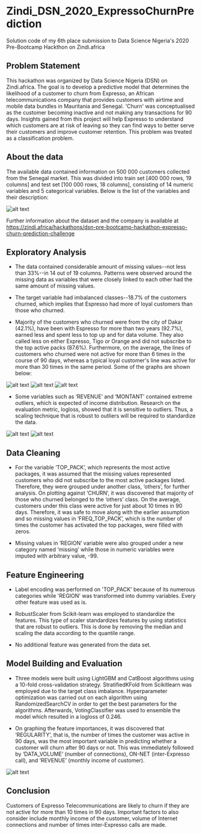 # Zindi_DSN_2020_ExpressoChurnPrediction
Solution code of my 6th place submission to Data Science Nigeria's 2020 Pre-Bootcamp Hackthon  on Zindi.africa
## Problem Statement
This hackathon was organized by Data Science Nigeria (DSN) on Zindi.africa. The goal is to develop a predictive model that determines the likelihood of a customer to churn from Expresso, an African telecommunications company that provides customers with airtime and mobile data bundles in Mauritania and Senegal. 'Churn' was conceptualised as the customer becoming inactive and not making any transactions for 90 days. Insights gained from this project will help Expresso to understand which customers are at risk of leaving so they can find ways to better serve their customers and improve customer retention. This problem was treated as a classification problem.
## About the data
The available data contained information on 500 000 customers collected from the Senegal market. This was divided into train set [400 000 rows, 19 columns] and test set [100 000 rows, 18 columns], consisting of 14 numeric variables and 5 categorical variables.
Below is the list of the variables and their description:

![alt text](https://github.com/adeyinkaoresanya/Zindi_DSN_2020_ExpressoChurnPrediction/blob/master/variable%20description.PNG "Variable description")

Further information about the dataset and the company is available at https://zindi.africa/hackathons/dsn-pre-bootcamp-hackathon-expresso-churn-prediction-challenge

## Exploratory Analysis
* The data contained considerable amount of missing values--not less than 33%--in 14 out of 19 columns. Patterns were observed around the missing data as variables that were closely linked to each other had the same amount of missing values.

* The target variable had imbalanced classes--18.7% of the customers churned, which implies that Espresso had more of loyal customers than those who churned.

*	Majority of the customers who churned were from the city of Dakar (42.1%), have been with Espresso for more than two years (92.7%), earned less and spent less to top up and for data volume. They also called less on either Expresso, Tigo or Orange and did not subscribe to the top active packs (87.6%). Furthermore, on the average, the lines of customers who churned were not active for more than 6 times in the course of 90 days, whereas a typical loyal customer's line was active for more than 30 times in the same period. Some of the graphs are shown below:

![alt text](https://github.com/adeyinkaoresanya/Zindi_DSN_2020_ExpressoChurnPrediction/blob/master/churn%20vs%20regularity.PNG "churn by regularity")
![alt text](https://github.com/adeyinkaoresanya/Zindi_DSN_2020_ExpressoChurnPrediction/blob/master/churn%20vs%20data%20volume.PNG "churn by data volume")
![alt text](https://github.com/adeyinkaoresanya/Zindi_DSN_2020_ExpressoChurnPrediction/blob/master/churn%20vs%20inter-expresso%20call.PNG "churn by inter-expresso call")

*	Some variables such as ‘REVENUE’ and ‘MONTANT’ contained extreme outliers, which is expected of income distribution. Research on the evaluation metric, logloss, showed that it is sensitive to outliers. Thus, a scaling technique that is robust to outliers will be required to standardize the data.

![alt text](https://github.com/adeyinkaoresanya/Zindi_DSN_2020_ExpressoChurnPrediction/blob/master/churn%20vs%20income.PNG "churn by income")
![alt text](https://github.com/adeyinkaoresanya/Zindi_DSN_2020_ExpressoChurnPrediction/blob/master/churn%20vs%20top-up%20amount.PNG "churn by top-up amount")


## Data Cleaning
*	For the variable ‘TOP_PACK’, which represents the most active packages, it was assumed that the missing values represented customers who did not subscribe to the most active packages listed. Therefore, they were grouped under another class, ‘others’, for further analysis. On plotting against ‘CHURN’, it was discovered that majority of those who churned belonged to the ‘others’ class. On the average, customers under this class were active for just about 10 times in 90 days. Therefore, it was safe to move along with the earlier assumption and so missing values in ‘FREQ_TOP_PACK’, which is the number of times the customer has activated the top packages, were filled with zeros.

*	Missing values in ‘REGION’ variable were also grouped under a new category named ‘missing’ while those in numeric variables were imputed with arbitrary value, -99.

## Feature Engineering

*	Label encoding was performed on 'TOP_PACK' because of its numerous categories while 'REGION' was transformed into dummy variables. Every other feature was used as is.

* RobustScaler from Scikit-learn was employed to standardize the features. This type of scaler standardizes features by using statistics that are robust to outliers. This is done by removing the median and scaling the data according to the quantile range.

*	No additional feature was generated from the data set.

## Model Building and Evaluation

*	Three models were built using LightGBM and CatBoost algorithms using a 10-fold cross-validation strategy. StratifiedKFold from Scikitlearn was employed due to the target class imbalance. Hyperparameter optimization was carried out on each algorithm using RandomizedSearchCV in order to get the best parameters for the algorithms. Afterwards, VotingClassifier was used to ensemble the model which resulted in a logloss of 0.246.

*	On graphing the feature importances, it was discovered that ‘REGULARITY’, that is, the number of times the customer was active in 90 days, was the most important variable in predicting whether a customer will churn after 90 days or not. This was immediately followed by ‘DATA_VOLUME’ (number of connections), ON-NET (inter-Expresso call), and ‘REVENUE’ (monthly income of customer).

![alt text](https://github.com/adeyinkaoresanya/Zindi_DSN_2020_ExpressoChurnPrediction/blob/master/Feature%20importances.png "Feature importances")

## Conclusion
Customers of Expresso Telecommunications are likely to churn if they are not active for more than 10 times in 90 days. Important factors to also consider include monthly income of the customer, volume of Internet connections and number of times inter-Expresso calls are made.

